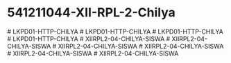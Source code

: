 # 541211044-XII-RPL-2-Chilya
#   L K P D 0 1 - H T T P - C H I L Y A 
 
 #   L K P D 0 1 - H T T P - C H I L Y A 
 
 #   L K P D 0 1 - H T T P - C H I L Y A 
 
 #   L K P D 0 1 - H T T P - C H I L Y A 
 
 #   X I I R P L 2 - 0 4 - C H I L Y A - S I S W A 
  
 #   X I I R P L 2 - 0 4 - C H I L Y A - S I S W A 
 
 #   X I I R P L 2 - 0 4 - C H I L Y A - S I S W A 
 
 #   X I I R P L 2 - 0 4 - C H I L Y A - S I S W A 
 
 #   X I I R P L 2 - 0 4 - C H I L Y A - S I S W A  
 #   X I I R P L 2 - 0 4 - C H I L Y A - S I S W A  
 
